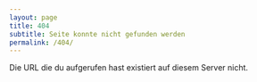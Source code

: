 ```yaml
---
layout: page
title: 404
subtitle: Seite konnte nicht gefunden werden
permalink: /404/
---
```


Die URL die du aufgerufen hast existiert auf diesem Server nicht.

